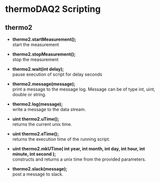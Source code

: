 # thermoDAQ2 Scripting

## thermo2

* <b>thermo2.startMeasurement();</b></br>
start the measurement

* <b>thermo2.stopMeasurement();</b></br>
stop the measurement

* <b>thermo2.wait(int delay);</b></br>
pause execution of script for delay seconds

* <b>thermo2.message(message);</b></br>
print a message to the message log. Message can be of type int, uint, double or string.

* <b>thermo2.log(message);</b></br>
write a message to the data stream.

* <b>uint thermo2.uTime();</b></br>
returns the current unix time.

* <b>uint thermo2.eTime();</b></br>
returns the execution time of the running script.

* <b>uint thermo2.mkUTime( int year, int month, int day, int hour, int minute, int second );</b></br>
constructs and returns a unix time from the provided parameters.

* <b>thermo2.slack(message);</b></br>
post a message to slack.

